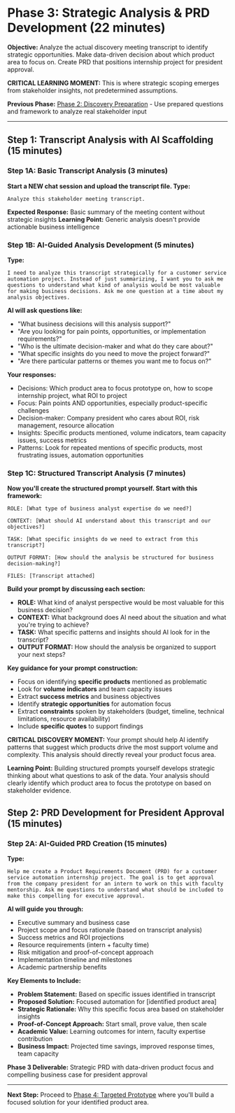 # Phase 3: Strategic Analysis & PRD Development (22 minutes)

**Objective:** Analyze the actual discovery meeting transcript to identify strategic opportunities. Make data-driven decision about which product area to focus on. Create PRD that positions internship project for president approval.

**CRITICAL LEARNING MOMENT:** This is where strategic scoping emerges from stakeholder insights, not predetermined assumptions.

**Previous Phase:** [Phase 2: Discovery Preparation](./phase2_discovery.md) - Use prepared questions and framework to analyze real stakeholder input

---

## Step 1: Transcript Analysis with AI Scaffolding (15 minutes)

### Step 1A: Basic Transcript Analysis (3 minutes)
**Start a NEW chat session and upload the transcript file. Type:**
```
Analyze this stakeholder meeting transcript.
```

**Expected Response:** Basic summary of the meeting content without strategic insights
**Learning Point:** Generic analysis doesn't provide actionable business intelligence

### Step 1B: AI-Guided Analysis Development (5 minutes)
**Type:**
```
I need to analyze this transcript strategically for a customer service automation project. Instead of just summarizing, I want you to ask me questions to understand what kind of analysis would be most valuable for making business decisions. Ask me one question at a time about my analysis objectives.
```

**AI will ask questions like:**
- "What business decisions will this analysis support?"
- "Are you looking for pain points, opportunities, or implementation requirements?"
- "Who is the ultimate decision-maker and what do they care about?"
- "What specific insights do you need to move the project forward?"
- "Are there particular patterns or themes you want me to focus on?"

**Your responses:**
- Decisions: Which product area to focus prototype on, how to scope internship project, what ROI to project
- Focus: Pain points AND opportunities, especially product-specific challenges
- Decision-maker: Company president who cares about ROI, risk management, resource allocation
- Insights: Specific products mentioned, volume indicators, team capacity issues, success metrics
- Patterns: Look for repeated mentions of specific products, most frustrating issues, automation opportunities

### Step 1C: Structured Transcript Analysis (7 minutes)
**Now you'll create the structured prompt yourself. Start with this framework:**
```
ROLE: [What type of business analyst expertise do we need?]

CONTEXT: [What should AI understand about this transcript and our objectives?]

TASK: [What specific insights do we need to extract from this transcript?]

OUTPUT FORMAT: [How should the analysis be structured for business decision-making?]

FILES: [Transcript attached]
```

**Build your prompt by discussing each section:**
- **ROLE:** What kind of analyst perspective would be most valuable for this business decision?
- **CONTEXT:** What background does AI need about the situation and what you're trying to achieve?
- **TASK:** What specific patterns and insights should AI look for in the transcript?
- **OUTPUT FORMAT:** How should the analysis be organized to support your next steps?

**Key guidance for your prompt construction:**
- Focus on identifying **specific products** mentioned as problematic
- Look for **volume indicators** and team capacity issues
- Extract **success metrics** and business objectives
- Identify **strategic opportunities** for automation focus
- Extract **constraints** spoken by stakeholders (budget, timeline, technical limitations, resource availability)
- Include **specific quotes** to support findings

**CRITICAL DISCOVERY MOMENT:** Your prompt should help AI identify patterns that suggest which products drive the most support volume and complexity. This analysis should directly reveal your product focus area.

**Learning Point:** Building structured prompts yourself develops strategic thinking about what questions to ask of the data. Your analysis should clearly identify which product area to focus the prototype on based on stakeholder evidence.

## Step 2: PRD Development for President Approval (15 minutes)

### Step 2A: AI-Guided PRD Creation (15 minutes)
**Type:**
```
Help me create a Product Requirements Document (PRD) for a customer service automation internship project. The goal is to get approval from the company president for an intern to work on this with faculty mentorship. Ask me questions to understand what should be included to make this compelling for executive approval.
```

**AI will guide you through:**
- Executive summary and business case
- Project scope and focus rationale (based on transcript analysis)
- Success metrics and ROI projections
- Resource requirements (intern + faculty time)
- Risk mitigation and proof-of-concept approach
- Implementation timeline and milestones
- Academic partnership benefits

**Key Elements to Include:**
- **Problem Statement:** Based on specific issues identified in transcript
- **Proposed Solution:** Focused automation for [identified product area]
- **Strategic Rationale:** Why this specific focus area based on stakeholder insights
- **Proof-of-Concept Approach:** Start small, prove value, then scale
- **Academic Value:** Learning outcomes for intern, faculty expertise contribution
- **Business Impact:** Projected time savings, improved response times, team capacity

**Phase 3 Deliverable:** Strategic PRD with data-driven product focus and compelling business case for president approval

---

**Next Step:** Proceed to [Phase 4: Targeted Prototype](./phase4_prototype.md) where you'll build a focused solution for your identified product area.